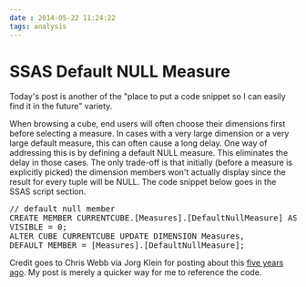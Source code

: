 ```yaml
---
date : 2014-05-22 11:24:22
tags: analysis
---
```

# SSAS Default NULL Measure

Today's post is another of the "place to put a code snippet so I can easily find it in the future" variety.

When browsing a cube, end users will often choose their dimensions first before selecting a measure. In cases with a very large dimension or a very large default measure, this can often cause a long delay. One way of addressing this is by defining a default NULL measure. This eliminates the delay in those cases. The only trade-off is that initially (before a measure is explicitly picked) the dimension members won't actually display since the result for every tuple will be NULL. The code snippet below goes in the SSAS script section.

<pre data-enlighter-language="sql">
// default null member
CREATE MEMBER CURRENTCUBE.[Measures].[DefaultNullMeasure] AS NULL,
VISIBLE = 0;
ALTER CUBE CURRENTCUBE UPDATE DIMENSION Measures,
DEFAULT_MEMBER = [Measures].[DefaultNullMeasure];
</pre>

Credit goes to Chris Webb via Jorg Klein for posting about this [five years ago](http://sqlblog.com/blogs/jorg_klein/archive/2009/02/06/ssas-speed-up-dimensions-using-a-null-default-cube-measure.aspx). My post is merely a quicker way for me to reference the code.